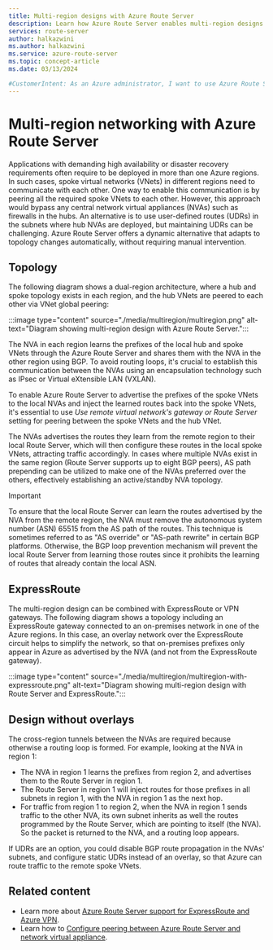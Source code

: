 ```yaml
---
title: Multi-region designs with Azure Route Server
description: Learn how Azure Route Server enables multi-region designs.
services: route-server
author: halkazwini
ms.author: halkazwini
ms.service: azure-route-server
ms.topic: concept-article
ms.date: 03/13/2024

#CustomerIntent: As an Azure administrator, I want to use Azure Route Server in a multi-region topology where I have hub and spokes in each region and the Route Server exchange routes with NVAs and dynamically adapt to any topology changes.
---
```


# Multi-region networking with Azure Route Server

Applications with demanding high availability or disaster recovery requirements often require to be deployed in more than one Azure regions. In such cases, spoke virtual networks (VNets) in different regions need to communicate with each other. One way to enable this communication is by peering all the required spoke VNets to each other. However, this approach would bypass any central network virtual appliances (NVAs) such as firewalls in the hubs. An alternative is to use user-defined routes (UDRs) in the subnets where hub NVAs are deployed, but maintaining UDRs can be challenging. Azure Route Server offers a dynamic alternative that adapts to topology changes automatically, without requiring manual intervention.

## Topology

The following diagram shows a dual-region architecture, where a hub and spoke topology exists in each region, and the hub VNets are peered to each other via VNet global peering:

:::image type="content" source="./media/multiregion/multiregion.png" alt-text="Diagram showing multi-region design with Azure Route Server.":::

The NVA in each region learns the prefixes of the local hub and spoke VNets through the Azure Route Server and shares them with the NVA in the other region using BGP. To avoid routing loops, it's crucial to establish this communication between the NVAs using an encapsulation technology such as IPsec or Virtual eXtensible LAN (VXLAN).

To enable Azure Route Server to advertise the prefixes of the spoke VNets to the local NVAs and inject the learned routes back into the spoke VNets, it's essential to use *Use remote virtual network's gateway or Route Server* setting for peering between the spoke VNets and the hub VNet.

The NVAs advertises the routes they learn from the remote region to their local Route Server, which will then configure these routes in the local spoke VNets, attracting traffic accordingly. In cases where multiple NVAs exist in the same region (Route Server supports up to eight BGP peers), AS path prepending can be utilized to make one of the NVAs preferred over the others, effectively establishing an active/standby NVA topology.

> [!IMPORTANT]
> To ensure that the local Route Server can learn the routes advertised by the NVA from the remote region, the NVA must remove the autonomous system number (ASN) 65515 from the AS path of the routes. This technique is sometimes referred to as "AS override" or "AS-path rewrite" in certain BGP platforms. Otherwise, the BGP loop prevention mechanism will prevent the local Route Server from learning those routes since it prohibits the learning of routes that already contain the local ASN.

## ExpressRoute

The multi-region design can be combined with ExpressRoute or VPN gateways. The following diagram shows a topology including an ExpressRoute gateway connected to an on-premises network in one of the Azure regions. In this case, an overlay network over the ExpressRoute circuit helps to simplify the network, so that on-premises prefixes only appear in Azure as advertised by the NVA (and not from the ExpressRoute gateway).

:::image type="content" source="./media/multiregion/multiregion-with-expressroute.png" alt-text="Diagram showing multi-region design with Route Server and ExpressRoute.":::

## Design without overlays

The cross-region tunnels between the NVAs are required because otherwise a routing loop is formed. For example, looking at the NVA in region 1:

- The NVA in region 1 learns the prefixes from region 2, and advertises them to the Route Server in region 1.
- The Route Server in region 1 will inject routes for those prefixes in all subnets in region 1, with the NVA in region 1 as the next hop.
- For traffic from region 1 to region 2, when the NVA in region 1 sends traffic to the other NVA, its own subnet inherits as well the routes programmed by the Route Server, which are pointing to itself (the NVA). So the packet is returned to the NVA, and a routing loop appears.

If UDRs are an option, you could disable BGP route propagation in the NVAs' subnets, and configure static UDRs instead of an overlay, so that Azure can route traffic to the remote spoke VNets. 

## Related content

- Learn more about [Azure Route Server support for ExpressRoute and Azure VPN](expressroute-vpn-support.md).
- Learn how to [Configure peering between Azure Route Server and network virtual appliance](tutorial-configure-route-server-with-quagga.md).
